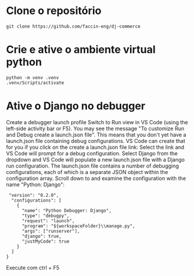 # Clone o repositório
```
git clone https://github.com/faccin-eng/dj-commerce
```
# Crie e ative o ambiente virtual python
```
python -m venv .venv
.venv/Scripts/activate
```
# Ative o Django no debugger
Create a debugger launch profile
Switch to Run view in VS Code (using the left-side activity bar or F5). You may see the message "To customize Run and Debug create a launch.json file".
This means that you don't yet have a launch.json file containing debug configurations. VS Code can create that for you if you click on the create a launch.json file link:
Select the link and VS Code will prompt for a debug configuration. Select Django from the dropdown and VS Code will populate a new launch.json file with a Django run configuration.
The launch.json file contains a number of debugging configurations, each of which is a separate JSON object within the configuration array.
Scroll down to and examine the configuration with the name "Python: Django":
```
 "version": "0.2.0",
  "configurations": [
    {
      "name": "Python Debugger: Django",
      "type": "debugpy",
      "request": "launch",
      "program": "${workspaceFolder}\\manage.py",
      "args": ["runserver"],
      "django": true,
      "justMyCode": true
    }
  ]
}
```
Execute com ctrl + F5

